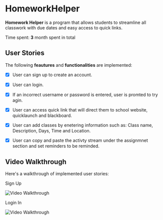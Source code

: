 # HomeworkHelper

**Homework Helper** is a program that allows students to streamline all classwork with due dates and easy access to quick links.

Time spent: **3** month spent in total

## User Stories

The following **feautures** and **functionalities** are implemented:

- [x] User can sign up to create an account.
- [x] User can login. 
- [x] If an incorrect username or password is entered, user is promted to try agin.
- [x] User can access quick link that will direct them to school website, quicklaunch and blackboard.
- [x] User can add classes by enetering information such as: Class name, Description, Days, Time and Location.
- [x] User can copy and paste the activty stream under the assignmnet section and set reminders to be reminded.


## Video Walkthrough

Here's a walkthrough of implemented user stories:

Sign Up

<img src='http://g.recordit.co/G8a4QVYmen.gif' title='Video Walkthrough' width='' alt='Video Walkthrough' />

Login In 

<img src='http://g.recordit.co/OH16JLvpxK.gif' title='Video Walkthrough' width='' alt='Video Walkthrough' />
